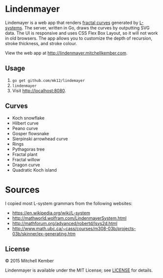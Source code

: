 # Lindenmayer

Lindemayer is a web app that renders [fractal curves][1] generated by [L-systems][2]. The server, written in Go, draws the curves by outputting SVG data. The UI is responsive and uses CSS Flex Box Layout, so it will not work in old browsers. The app allows you to customize the depth of recursion, stroke thickness, and stroke colour.

View the web app at http://lindenmayer.mitchellkember.com.

[1]: https://en.wikipedia.org/wiki/Category:Fractal_curves
[2]: https://en.wikipedia.org/wiki/L-system

## Usage

1. `go get github.com/mk12/lindemayer`
2. `lindenmayer`
3. Visit [http://localhost:8080](http://localhost:8080).

## Curves

- Koch snowflake
- Hilbert curve
- Peano curve
- Gosper flowsnake
- Sierpinski arrowhead curve
- Rings
- Pythagoras tree
- Fractal plant
- Fractal willow
- Dragon curve
- Quadratic Koch island

# Sources

I copied most L-system grammars from the following websites:

- https://en.wikipedia.org/wiki/L-system
- http://mathworld.wolfram.com/LindenmayerSystem.html
- http://mathforum.org/advanced/robertd/lsys2d.html
- http://www.math.ubc.ca/~cass/courses/m308-03b/projects-03b/skinner/ex-generating.htm

## License

© 2015 Mitchell Kember

Lindenmayer is available under the MIT License; see [LICENSE](LICENSE.md) for details.
